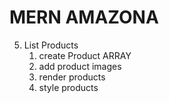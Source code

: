 # MERN AMAZONA

5. List Products
   1. create Product ARRAY
   2. add product images
   3. render products
   4. style products
